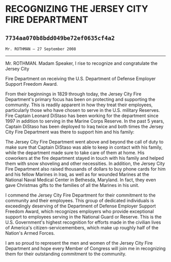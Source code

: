 # RECOGNIZING THE JERSEY CITY FIRE DEPARTMENT
## `7734aa070b8bdd049be72ef0635cf4a2`
`Mr. ROTHMAN — 27 September 2008`

---


Mr. ROTHMAN. Madam Speaker, I rise to recognize and congratulate the 
Jersey City


Fire Department on receiving the U.S. Department of Defense Employer 
Support Freedom Award.

From their beginnings in 1829 through today, the Jersey City Fire 
Department's primary focus has been on protecting and supporting the 
community. This is readily apparent in how they treat their employees, 
particularly those who have chosen to serve in the U.S. military 
Reserves. Fire Captain Leonard DiStaso has been working for the 
department since 1997 in addition to serving in the Marine Corps 
Reserve. In the past 5 years, Captain DiStaso has been deployed to Iraq 
twice and both times the Jersey City Fire Department was there to 
support him and his family:

The Jersey City Fire Department went above and beyond the call of 
duty to make sure that Captain DiStaso was able to keep in contact with 
his family, while the department made sure to take care of them at 
home. His coworkers at the fire department stayed in touch with his 
family and helped them with snow shoveling and other necessities. In 
addition, the Jersey City Fire Department also raised thousands of 
dollars to buy phone cards for him and his fellow Marines in Iraq, as 
well as for wounded Marines at the National Naval Medical Center in 
Bethesda, Maryland. In fact, they even gave Christmas gifts to the 
families of all the Marines in his unit.

I commend the Jersey City Fire Department for their commitment to the 
community and their employees. This group of dedicated individuals is 
exceedingly deserving of the Department of Defense Employer Support 
Freedom Award, which recognizes employers who provide exceptional 
support to employees serving in the National Guard or Reserve. This is 
the U.S. Government's highest recognition for efforts made in the 
civilian lives of America's citizen-servicemembers, which make up 
roughly half of the Nation's Armed Forces.

I am so proud to represent the men and women of the Jersey City Fire 
Department and hope every Member of Congress will join me in 
recognizing them for their outstanding commitment to the community.
